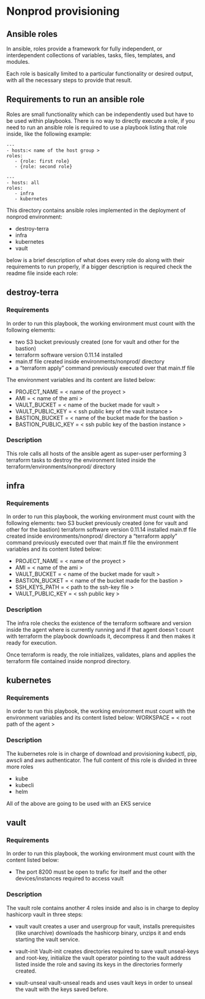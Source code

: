 # Nonprod provisioning

## Ansible roles

In ansible, roles provide a framework for fully independent, or interdependent collections of variables, tasks, files, templates, and modules.

Each role is basically limited to a particular functionality or desired output, with all the necessary steps to provide that result.

## Requirements to run an ansible role

Roles are small functionality which can be independently used but have to be used within playbooks. There is no way to directly execute a role, if you need to run an ansible role is required to use a playbook listing that role inside, like the following example:

```
--- 
- hosts:< name of the host group >
roles: 
   - {role: first role} 
   - {role: second role}
```

```
--- 
- hosts: all
roles: 
   - infra
   - kubernetes
```
This directory contains ansible roles implemented in the deployment of nonprod environment:

* destroy-terra
* infra
* kubernetes
* vault

below is a brief description of what does every role do along with their requirements to run properly, if a bigger description is required check the readme file inside each role:

## destroy-terra

### Requirements

In order to run this playbook, the working environment must count with the following elements:
- two S3 bucket previously created (one for vault and other for the bastion)
- terraform software version 0.11.14 installed
- main.tf file created inside environments/nonprod/ directory
- a “terraform apply” command previously executed over that main.tf file

The environment variables and its content are listed below:
- PROJECT_NAME = < name of the proyect >
- AMI = < name of the ami >
- VAULT_BUCKET = < name of the bucket made for vault >
- VAULT_PUBLIC_KEY = < ssh public key of the vault instance >
- BASTION_BUCKET = < name of the bucket made for the bastion >
- BASTION_PUBLIC_KEY = < ssh public key of the bastion instance >
 
### Description

This role calls all hosts of the ansible agent as super-user performing 3 terraform tasks to destroy the environment listed inside the terraform/environments/nonprod/ directory

 ## infra

### Requirements

In order to run this playbook, the working environment must count with the following elements:
two S3 bucket previously created (one for vault and other for the bastion)
terraform software version 0.11.14 installed
main.tf file created inside environments/nonprod/ directory
a “terraform apply” command previously executed over that main.tf file
the environment variables and its content listed below:
- PROJECT_NAME = < name of the proyect >
- AMI = < name of the ami >
- VAULT_BUCKET = < name of the bucket made for vault >
- BASTION_BUCKET = < name of the bucket made for the bastion >
- SSH_KEYS_PATH = < path to the ssh-key file >
- VAULT_PUBLIC_KEY = < ssh public key >

### Description
The infra role checks the existence of the terraform software and version inside the agent where is currently running and if that agent doesn´t count with terraform the playbook downloads it, decompress it and then makes it ready for execution.

 Once terraform is ready, the role initializes, validates, plans and applies the terraform file contained inside nonprod directory.

 ## kubernetes

### Requirements

In order to run this playbook, the working environment must count with the environment variables and its content listed below:
WORKSPACE = < root path of the agent >

 ### Description

The kubernetes role is in charge of download and provisioning kubectl, pip, awscli and aws authenticator.
The full content of this role is divided in three more roles

 - kube
 - kubecli
 - helm

All of the above are going to be used with an EKS service

 ## vault

### Requirements

In order to run this playbook, the working environment must count with the content listed below:
* The port 8200 must be open to trafic for itself and the other devices/instances required to access vault 

### Description
The vault role contains another 4 roles inside and  also is in charge to deploy hashicorp vault in three steps:

 - vault
   vault creates a user and usergroup for vault, installs prerequisites (like unarchive) downloads the hashicorp binary, unzips it and ends starting the vault service.

 - vault-init
   Vault-init creates directories required to save vault unseal-keys and root-key, initialize the vault operator pointing to the vault address listed inside the role and saving its keys in the directories formerly created.

 - vault-unseal
   vault-unseal reads and uses vault keys in order to unseal the vault with the keys saved before.
